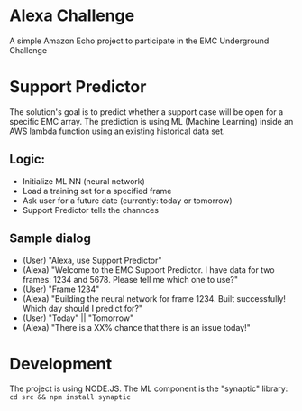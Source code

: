 # Alexa Challenge
A simple Amazon Echo project to participate in the EMC Underground Challenge

# Support Predictor
The solution's goal is to predict whether a support case will be open for a
specific EMC array. The prediction is using ML (Machine Learning) inside an AWS
lambda function using an existing historical data set.

## Logic:
- Initialize ML NN (neural network)
- Load a training set for a specified frame
- Ask user for a future date (currently: today or tomorrow)
- Support Predictor tells the channces

## Sample dialog
- (User)  "Alexa, use Support Predictor"
- (Alexa) "Welcome to the EMC Support Predictor. I have data for two frames: 1234 and 5678. Please tell me which one to use?"
- (User)  "Frame 1234"
- (Alexa) "Building the neural network for frame 1234. Built successfully! Which day should I predict for?"
- (User)  "Today" || "Tomorrow"
- (Alexa) "There is a XX% chance that there is an issue today!"

# Development
The project is using NODE.JS. The ML component is the "synaptic" library:
`cd src && npm install synaptic`
